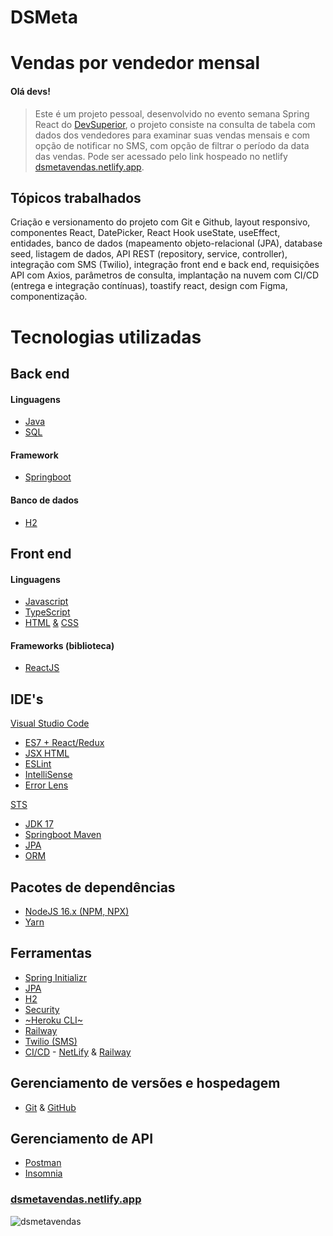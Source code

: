 # DSMeta
# Vendas por vendedor mensal

#### Olá devs!
> Este é um projeto pessoal, desenvolvido no evento semana Spring React do [DevSuperior](https://github.com/acenelio), o projeto consiste na consulta de tabela com dados dos vendedores para examinar suas vendas mensais e com opção de notificar no SMS, com opção de filtrar o período da data das vendas.
Pode ser acessado pelo link hospeado no netlify [dsmetavendas.netlify.app](https://dsmetavendas.netlify.app).
## Tópicos trabalhados
 Criação e versionamento do projeto com Git e Github, layout responsivo, componentes React, DatePicker, React Hook useState, useEffect, entidades, banco de dados (mapeamento objeto-relacional (JPA), database seed, listagem de dados, API REST (repository, service, controller), integração com SMS (Twilio), integração front end e back end, requisições API com Axios, parâmetros de consulta, implantação na nuvem com CI/CD (entrega e integração contínuas), toastify react, design com Figma, componentização.
# Tecnologias utilizadas
## Back end
#### Linguagens
 - [Java](https://www.oracle.com/java/technologies/javase/jdk17-archive-downloads.html)
 - [SQL](https://www.mysql.com)
#### Framework
 - [Springboot](https://spring.io/projects/spring-boot)
#### Banco de dados
 - [H2](https://www.h2database.com/html/main.html)
## Front end
#### Linguagens
 - [Javascript](https://developer.mozilla.org/pt-BR/docs/Web/JavaScript)
 - [TypeScript](https://www.typescriptlang.org)
 - [HTML](https://developer.mozilla.org/pt-BR/docs/Web/HTML) <a href="">&<a/> [CSS](https://developer.mozilla.org/pt-BR/docs/Web/CSS)
#### Frameworks (biblioteca)
 - [ReactJS](https://reactjs.org)
## IDE's
 [Visual Studio Code](https://code.visualstudio.com)
 - [ES7 + React/Redux](https://marketplace.visualstudio.com/items?itemName=dsznajder.es7-react-js-snippets)
 - [JSX HTML <tags/>](https://marketplace.visualstudio.com/items?itemName=angelorafael.jsx-html-tags)
 - [ESLint](https://marketplace.visualstudio.com/items?itemName=dbaeumer.vscode-eslint)
 - [IntelliSense](https://code.visualstudio.com/docs/editor/intellisense)
 - [Error Lens](https://marketplace.visualstudio.com/items?itemName=usernamehw.errorlens)

 [STS](https://www.javatpoint.com/spring-boot-download-and-install-sts-ide)
 - [JDK 17](https://jdk.java.net/17/)
 - [Springboot Maven](https://start.spring.io)
 - [JPA](https://spring.io/projects/spring-data-jpa)
 - [ORM](https://hibernate.org/orm/)

## Pacotes de dependências
 - [NodeJS 16.x (NPM, NPX)](https://nodejs.org/en/)
 - [Yarn](https://yarnpkg.com)
## Ferramentas
 - [Spring Initializr](https://start.spring.io)
 - [JPA](https://spring.io/projects/spring-data-jpa)
 - [H2](https://www.h2database.com/html/main.html)
 - [Security](https://www.upguard.com/blog/cybersecurity-important#:~:text=Cybersecurity%20is%20important%20because%20it,governmental%20and%20industry%20information%20systems.)
 - [~Heroku CLI~](https://devcenter.heroku.com/articles/heroku-cli)
 - [Railway](https://docs.railway.app/)
 - [Twilio (SMS)](https://www.twilio.com/)
 - [CI/CD](https://pt.wikipedia.org/wiki/CI/CD) - [NetLify](https://www.netlify.com) & [Railway](https://railway.app/)
## Gerenciamento de versões e hospedagem
 - [Git](https://git-scm.com) & [GitHub](https://github.com)
## Gerenciamento de API
 - [Postman](https://www.postman.com)
 - [Insomnia](https://insomnia.rest/download)

### [dsmetavendas.netlify.app](https://dsmetavendas.netlify.app)
![dsmetavendas]( https://user-images.githubusercontent.com/101130704/190306204-a8bbcbd6-0fac-43a8-a0f6-9d3ba6076cc2.png)
